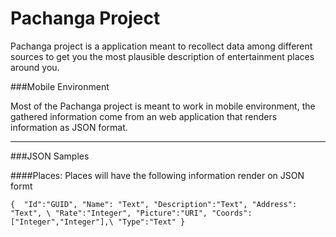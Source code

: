 Pachanga Project
===

Pachanga project is a application meant to recollect data among different sources to get you the most plausible description of entertainment places
around you.

###Mobile Environment

Most of the Pachanga project is meant to work in mobile environment, the gathered information come from an web application that renders information as
JSON format.


***

###JSON Samples

####Places:
Places will have the following information render on JSON formt

``{ 
	"Id":"GUID",
	"Name": "Text", "Description":"Text", "Address": "Text", \
	"Rate":"Integer", "Picture":"URI", "Coords":["Integer","Integer"],\
	"Type":"Text"
}``
